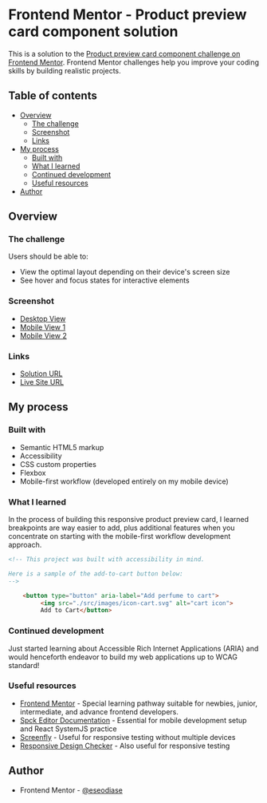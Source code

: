 # Frontend Mentor - Product preview card component solution

This is a solution to the [Product preview card component challenge on Frontend Mentor](https://www.frontendmentor.io/challenges/product-preview-card-component-GO7UmttRfa). Frontend Mentor challenges help you improve your coding skills by building realistic projects. 

## Table of contents

- [Overview](#overview)
  - [The challenge](#the-challenge)
  - [Screenshot](#screenshot)
  - [Links](#links)
- [My process](#my-process)
  - [Built with](#built-with)
  - [What I learned](#what-i-learned)
  - [Continued development](#continued-development)
  - [Useful resources](#useful-resources)
- [Author](#author)

## Overview

### The challenge

Users should be able to:

- View the optimal layout depending on their device's screen size
- See hover and focus states for interactive elements

### Screenshot

- [Desktop View](./src/screenshots/desktop-view.jpg)
- [Mobile View 1](./src/screenshots/mobile-view-1.jpg)
- [Mobile View 2](./src/screenshots/mobile-view-2.jpg)

### Links

- [Solution URL](https://github.com/eseodiase/product-preview-card)
- [Live Site URL](https://eseodiase.github.io/product-preview-card/)

## My process

### Built with

- Semantic HTML5 markup
- Accessibility
- CSS custom properties
- Flexbox
- Mobile-first workflow (developed entirely on my mobile device)

### What I learned

In the process of building this responsive product preview card, I learned breakpoints are way easier to add, plus additional features when you concentrate on starting with the mobile-first workflow development approach.

```html
<!-- This project was built with accessibility in mind.

Here is a sample of the add-to-cart button below:
-->

    <button type="button" aria-label="Add perfume to cart">
         <img src="./src/images/icon-cart.svg" alt="cart icon">
         Add to Cart</button>
```

### Continued development

Just started learning about Accessible Rich Internet Applications (ARIA) and would henceforth endeavor to build my web applications up to WCAG standard!

### Useful resources

- [Frontend Mentor](https://www.frontendmentor.io/learning-paths) - Special learning pathway suitable for newbies, junior, intermediate, and advance frontend developers.
- [Spck Editor Documentation](https://spck.io/docs) - Essential for mobile development setup and React SystemJS practice
- [Screenfly](https://screenfly.org) - Useful for responsive testing without multiple devices
- [Responsive Design Checker](https://www.responsivedesignchecker.com) - Also useful for responsive testing

## Author

- Frontend Mentor - [@eseodiase](https://www.frontendmentor.io/profile/eseodiase)


